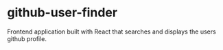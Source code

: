 # github-user-finder
Frontend application built with React that searches and displays the users github profile. 
